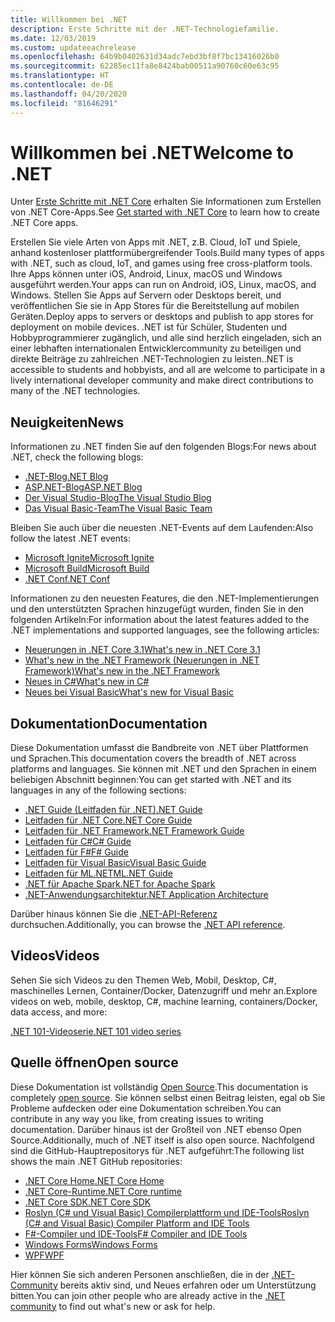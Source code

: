 ```yaml
---
title: Willkommen bei .NET
description: Erste Schritte mit der .NET-Technologiefamilie.
ms.date: 12/03/2019
ms.custom: updateeachrelease
ms.openlocfilehash: 64b9b0402631d34adc7ebd3bf8f7bc13416026b0
ms.sourcegitcommit: 62285ec11fa8e8424bab00511a90760c60e63c95
ms.translationtype: HT
ms.contentlocale: de-DE
ms.lasthandoff: 04/20/2020
ms.locfileid: "81646291"
---
```

# <a name="welcome-to-net"></a><span data-ttu-id="c1266-103">Willkommen bei .NET</span><span class="sxs-lookup"><span data-stu-id="c1266-103">Welcome to .NET</span></span>

<span data-ttu-id="c1266-104">Unter [Erste Schritte mit .NET Core](core/get-started.md) erhalten Sie Informationen zum Erstellen von .NET Core-Apps.</span><span class="sxs-lookup"><span data-stu-id="c1266-104">See [Get started with .NET Core](core/get-started.md) to learn how to create .NET Core apps.</span></span>

<span data-ttu-id="c1266-105">Erstellen Sie viele Arten von Apps mit .NET, z.B. Cloud, IoT und Spiele, anhand kostenloser plattformübergreifender Tools.</span><span class="sxs-lookup"><span data-stu-id="c1266-105">Build many types of apps with .NET, such as cloud, IoT, and games using free cross-platform tools.</span></span> <span data-ttu-id="c1266-106">Ihre Apps können unter iOS, Android, Linux, macOS und Windows ausgeführt werden.</span><span class="sxs-lookup"><span data-stu-id="c1266-106">Your apps can run on Android, iOS, Linux, macOS, and Windows.</span></span> <span data-ttu-id="c1266-107">Stellen Sie Apps auf Servern oder Desktops bereit, und veröffentlichen Sie sie in App Stores für die Bereitstellung auf mobilen Geräten.</span><span class="sxs-lookup"><span data-stu-id="c1266-107">Deploy apps to servers or desktops and publish to app stores for deployment on mobile devices.</span></span> <span data-ttu-id="c1266-108">.NET ist für Schüler, Studenten und Hobbyprogrammierer zugänglich, und alle sind herzlich eingeladen, sich an einer lebhaften internationalen Entwicklercommunity zu beteiligen und direkte Beiträge zu zahlreichen .NET-Technologien zu leisten.</span><span class="sxs-lookup"><span data-stu-id="c1266-108">.NET is accessible to students and hobbyists, and all are welcome to participate in a lively international developer community and make direct contributions to many of the .NET technologies.</span></span>

## <a name="news"></a><span data-ttu-id="c1266-109">Neuigkeiten</span><span class="sxs-lookup"><span data-stu-id="c1266-109">News</span></span>

<span data-ttu-id="c1266-110">Informationen zu .NET finden Sie auf den folgenden Blogs:</span><span class="sxs-lookup"><span data-stu-id="c1266-110">For news about .NET, check the following blogs:</span></span>

- [<span data-ttu-id="c1266-111">.NET-Blog</span><span class="sxs-lookup"><span data-stu-id="c1266-111">.NET Blog</span></span>](https://devblogs.microsoft.com/dotnet/)
- [<span data-ttu-id="c1266-112">ASP.NET-Blog</span><span class="sxs-lookup"><span data-stu-id="c1266-112">ASP.NET Blog</span></span>](https://devblogs.microsoft.com/aspnet/)
- [<span data-ttu-id="c1266-113">Der Visual Studio-Blog</span><span class="sxs-lookup"><span data-stu-id="c1266-113">The Visual Studio Blog</span></span>](https://devblogs.microsoft.com/visualstudio/)
- [<span data-ttu-id="c1266-114">Das Visual Basic-Team</span><span class="sxs-lookup"><span data-stu-id="c1266-114">The Visual Basic Team</span></span>](https://devblogs.microsoft.com/vbteam/)

<span data-ttu-id="c1266-115">Bleiben Sie auch über die neuesten .NET-Events auf dem Laufenden:</span><span class="sxs-lookup"><span data-stu-id="c1266-115">Also follow the latest .NET events:</span></span>

- [<span data-ttu-id="c1266-116">Microsoft Ignite</span><span class="sxs-lookup"><span data-stu-id="c1266-116">Microsoft Ignite</span></span>](https://www.microsoft.com/ignite)
- [<span data-ttu-id="c1266-117">Microsoft Build</span><span class="sxs-lookup"><span data-stu-id="c1266-117">Microsoft Build</span></span>](https://www.microsoft.com/build)
- [<span data-ttu-id="c1266-118">.NET Conf</span><span class="sxs-lookup"><span data-stu-id="c1266-118">.NET Conf</span></span>](https://www.dotnetconf.net/)

<span data-ttu-id="c1266-119">Informationen zu den neuesten Features, die den .NET-Implementierungen und den unterstützten Sprachen hinzugefügt wurden, finden Sie in den folgenden Artikeln:</span><span class="sxs-lookup"><span data-stu-id="c1266-119">For information about the latest features added to the .NET implementations and supported languages, see the following articles:</span></span>

- [<span data-ttu-id="c1266-120">Neuerungen in .NET Core 3.1</span><span class="sxs-lookup"><span data-stu-id="c1266-120">What's new in .NET Core 3.1</span></span>](core/whats-new/dotnet-core-3-1.md)
- [<span data-ttu-id="c1266-121">What's new in the .NET Framework (Neuerungen in .NET Framework)</span><span class="sxs-lookup"><span data-stu-id="c1266-121">What's new in the .NET Framework</span></span>](framework/whats-new/index.md)
- [<span data-ttu-id="c1266-122">Neues in C#</span><span class="sxs-lookup"><span data-stu-id="c1266-122">What's new in C#</span></span>](csharp/whats-new/index.md)
- [<span data-ttu-id="c1266-123">Neues bei Visual Basic</span><span class="sxs-lookup"><span data-stu-id="c1266-123">What's new for Visual Basic</span></span>](visual-basic/getting-started/whats-new.md)

## <a name="documentation"></a><span data-ttu-id="c1266-124">Dokumentation</span><span class="sxs-lookup"><span data-stu-id="c1266-124">Documentation</span></span>

<span data-ttu-id="c1266-125">Diese Dokumentation umfasst die Bandbreite von .NET über Plattformen und Sprachen.</span><span class="sxs-lookup"><span data-stu-id="c1266-125">This documentation covers the breadth of .NET across platforms and languages.</span></span> <span data-ttu-id="c1266-126">Sie können mit .NET und den Sprachen in einem beliebigen Abschnitt beginnen:</span><span class="sxs-lookup"><span data-stu-id="c1266-126">You can get started with .NET and its languages in any of the following sections:</span></span>

- [<span data-ttu-id="c1266-127">.NET Guide (Leitfaden für .NET)</span><span class="sxs-lookup"><span data-stu-id="c1266-127">.NET Guide</span></span>](standard/index.yml)
- [<span data-ttu-id="c1266-128">Leitfaden für .NET Core</span><span class="sxs-lookup"><span data-stu-id="c1266-128">.NET Core Guide</span></span>](core/index.yml)
- [<span data-ttu-id="c1266-129">Leitfaden für .NET Framework</span><span class="sxs-lookup"><span data-stu-id="c1266-129">.NET Framework Guide</span></span>](framework/index.yml)
- [<span data-ttu-id="c1266-130">Leitfaden für C#</span><span class="sxs-lookup"><span data-stu-id="c1266-130">C# Guide</span></span>](csharp/index.yml)
- [<span data-ttu-id="c1266-131">Leitfaden für F#</span><span class="sxs-lookup"><span data-stu-id="c1266-131">F# Guide</span></span>](fsharp/index.yml)
- [<span data-ttu-id="c1266-132">Leitfaden für Visual Basic</span><span class="sxs-lookup"><span data-stu-id="c1266-132">Visual Basic Guide</span></span>](visual-basic/index.yml)
- [<span data-ttu-id="c1266-133">Leitfaden für ML.NET</span><span class="sxs-lookup"><span data-stu-id="c1266-133">ML.NET Guide</span></span>](machine-learning/index.yml)
- [<span data-ttu-id="c1266-134">.NET für Apache Spark</span><span class="sxs-lookup"><span data-stu-id="c1266-134">.NET for Apache Spark</span></span>](spark/index.yml)
- [<span data-ttu-id="c1266-135">.NET-Anwendungsarchitektur</span><span class="sxs-lookup"><span data-stu-id="c1266-135">.NET Application Architecture</span></span>](architecture/index.yml)

<span data-ttu-id="c1266-136">Darüber hinaus können Sie die [.NET-API-Referenz](/dotnet/api) durchsuchen.</span><span class="sxs-lookup"><span data-stu-id="c1266-136">Additionally, you can browse the [.NET API reference](/dotnet/api).</span></span>

## <a name="videos"></a><span data-ttu-id="c1266-137">Videos</span><span class="sxs-lookup"><span data-stu-id="c1266-137">Videos</span></span>

<span data-ttu-id="c1266-138">Sehen Sie sich Videos zu den Themen Web, Mobil, Desktop, C#, maschinelles Lernen, Container/Docker, Datenzugriff und mehr an.</span><span class="sxs-lookup"><span data-stu-id="c1266-138">Explore videos on web, mobile, desktop, C#, machine learning, containers/Docker, data access, and more:</span></span>

[<span data-ttu-id="c1266-139">.NET 101-Videoserie</span><span class="sxs-lookup"><span data-stu-id="c1266-139">.NET 101 video series</span></span>](https://dotnet.microsoft.com/learn/videos)

## <a name="open-source"></a><span data-ttu-id="c1266-140">Quelle öffnen</span><span class="sxs-lookup"><span data-stu-id="c1266-140">Open source</span></span>

<span data-ttu-id="c1266-141">Diese Dokumentation ist vollständig [Open Source](https://github.com/dotnet/docs).</span><span class="sxs-lookup"><span data-stu-id="c1266-141">This documentation is completely [open source](https://github.com/dotnet/docs).</span></span> <span data-ttu-id="c1266-142">Sie können selbst einen Beitrag leisten, egal ob Sie Probleme aufdecken oder eine Dokumentation schreiben.</span><span class="sxs-lookup"><span data-stu-id="c1266-142">You can contribute in any way you like, from creating issues to writing documentation.</span></span> <span data-ttu-id="c1266-143">Darüber hinaus ist der Großteil von .NET ebenso Open Source.</span><span class="sxs-lookup"><span data-stu-id="c1266-143">Additionally, much of .NET itself is also open source.</span></span> <span data-ttu-id="c1266-144">Nachfolgend sind die GitHub-Hauptrepositorys für .NET aufgeführt:</span><span class="sxs-lookup"><span data-stu-id="c1266-144">The following list shows the main .NET GitHub repositories:</span></span>

- [<span data-ttu-id="c1266-145">.NET Core Home</span><span class="sxs-lookup"><span data-stu-id="c1266-145">.NET Core Home</span></span>](https://github.com/dotnet/core)
- [<span data-ttu-id="c1266-146">.NET Core-Runtime</span><span class="sxs-lookup"><span data-stu-id="c1266-146">.NET Core runtime</span></span>](https://github.com/dotnet/runtime)
- [<span data-ttu-id="c1266-147">.NET Core SDK</span><span class="sxs-lookup"><span data-stu-id="c1266-147">.NET Core SDK</span></span>](https://github.com/dotnet/sdk)
- [<span data-ttu-id="c1266-148">Roslyn (C# und Visual Basic) Compilerplattform und IDE-Tools</span><span class="sxs-lookup"><span data-stu-id="c1266-148">Roslyn (C# and Visual Basic) Compiler Platform and IDE Tools</span></span>](https://github.com/dotnet/roslyn)
- [<span data-ttu-id="c1266-149">F#-Compiler und IDE-Tools</span><span class="sxs-lookup"><span data-stu-id="c1266-149">F# Compiler and IDE Tools</span></span>](https://github.com/dotnet/fsharp)
- [<span data-ttu-id="c1266-150">Windows Forms</span><span class="sxs-lookup"><span data-stu-id="c1266-150">Windows Forms</span></span>](https://github.com/dotnet/winforms)
- [<span data-ttu-id="c1266-151">WPF</span><span class="sxs-lookup"><span data-stu-id="c1266-151">WPF</span></span>](https://github.com/dotnet/wpf)

<span data-ttu-id="c1266-152">Hier können Sie sich anderen Personen anschließen, die in der [.NET-Community](https://dotnet.microsoft.com/platform/community) bereits aktiv sind, und Neues erfahren oder um Unterstützung bitten.</span><span class="sxs-lookup"><span data-stu-id="c1266-152">You can join other people who are already active in the [.NET community](https://dotnet.microsoft.com/platform/community) to find out what's new or ask for help.</span></span>
